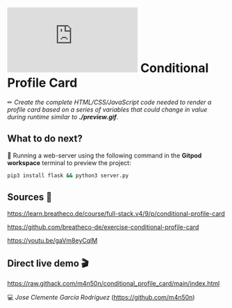 # ![4Geeks Logo](http://assets.breatheco.de/apis/img/images.php?blob&random&cat=icon&tags=4geeks,16) Conditional Profile Card

✏ *Create the complete HTML/CSS/JavaScript code needed to render a profile card based on a series of variables that could change in value during runtime similar to **./preview.gif***.

## What to do next?

📄 Running a web-server using the following command in the **Gitpod workspace** terminal to preview the project:

```sh
pip3 install flask && python3 server.py
```

## Sources 📌

<https://learn.breatheco.de/course/full-stack.v4/9/p/conditional-profile-card>

<https://github.com/breatheco-de/exercise-conditional-profile-card>

<https://youtu.be/gaVm8eyCqlM>

## Direct live demo 🎬

<https://raw.githack.com/m4n50n/conditional_profile_card/main/index.html>

💻 _Jose Clemente García Rodríguez_ (<https://github.com/m4n50n>)
